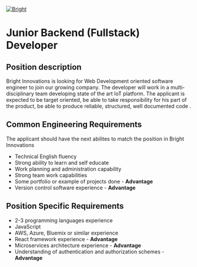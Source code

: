 [![Bright](https://static1.squarespace.com/static/593f6782e4fcb5c45861fe68/t/5a56e19753450ad102564dd1/1530425272677/?format=1500w)](https://www.brightinnovationsco.com/)

# Junior Backend (Fullstack) Developer
## Position description
Bright Innovations is looking for Web Development oriented software engineer to join our growing company. The developer will work in a multi-disciplinary team developing state of the art IoT platform. The applicant is expected to be target oriented, be able to take responsibility for his part of the product, be able to produce reliable, structured, well documented code .      

## Common Engineering Requirements 
The applicant should have the next abilites to match the position in Bright Innovations 
  - Technical English fluency
  - Strong ability to learn and self educate 
  - Work planning and administration capability
  - Strong team work capabilities
  - Some portfolio or example of projects done - **Advantage**
  - Version control software experience - **Advantage**

## Position Specific Requirements 
  - 2-3 programming languages experience 
  - JavaScript
  - AWS, Azure, Bluemix or similar experience
  - React framework experience - **Advantage**
  - Microservices architecture experience - **Advantage**
  - Understanding of authentication and authorization schemes - **Advantage**
